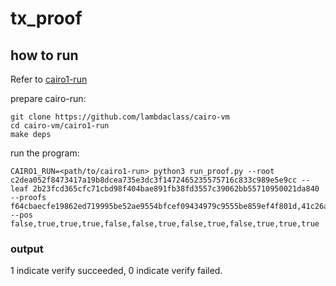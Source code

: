 # tx_proof

## how to run

Refer to [cairo1-run](https://github.com/lambdaclass/cairo-vm/blob/main/cairo1-run/README.md)

prepare cairo-run:

```shell
git clone https://github.com/lambdaclass/cairo-vm
cd cairo-vm/cairo1-run
make deps
```

run the program:

```shell
CAIRO1_RUN=<path/to/cairo1-run> python3 run_proof.py --root c2dea052f8473417a19b8dcea735e3dc3f1472465235575716c833c989e5e9cc --leaf 2b23fcd365cfc71cbd98f404bae891fb38fd3557c39062bb55710950021da840 --proofs f64cbaecfe19862ed719995be52ae9554bfcef09434979c9555be859ef4f801d,41c26af009b6a36d2e9934e2f81616090318ba06af50d21c628d69711f4d23b2,b2b72400fb86932a42d698ab107cfa2ea5995585b54ae6ad7a14b70debf42ded,dc167f2d7cf92d1dea9835168a83ec8b4b8b1be6093a833d92f3f607b6d3d5f0,1b43065d314147b2e5720b2816b7b2bdec52255a59cc70167aa90f1064a25dff,bfdb7f20a881436242f01f9b4ef737ab64bfa7d7f02bbf0d2896689536a5ff14,ea8a2cc1d761ab98fbb0443597ad5f48341dff10a46db5f9f10298d4b9a1f197,74ff4d3201a16d0a240c79765323ae5652a4b08a26d5a4aacc444e2f9191842a,5983362d19d96cc076964f9e16d0d519957dd5995f33d8bb3b73b4c0600dc1d7,6ea7884fce69d974004bf5721b09f812b383a63fa4a192201607da249e1dddf0,91d21cbcd6884fbb5a228e6310fa3a2a5a90feeca89ae9aade3d775e2fe1e861,1dc860347243329f8f38f1145b2191664643fffc36746df328b88d0c69f3d160,a0ac4d1bd17cbdeda1c1b841584365847bb00ead14ae6f814e7b8fd3fd3d274c --pos false,true,true,true,false,false,true,false,true,false,true,true,true
```

### output

1 indicate verify succeeded, 0 indicate verify failed.
